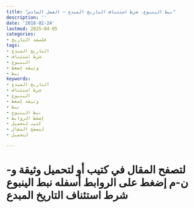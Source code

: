 ```yaml
---
title: "نبط الينبوع، شرط استئناف التاريخ المبدع – الفصل السادس"
description: ''
date: '2018-02-24'
lastmod: 2025-04-05
categories:
- فلسفة التاريخ
tags:
- التاريخ المبدع
- شرط استئناف
- الينبوع
- وثيقة إضغط
- نبط
keywords:
- التاريخ المبدع
- شرط استئناف
- الينبوع
- وثيقة إضغط
- نبط
- نبط الينبوع
- إضغط الروابط
- كتيب لتحميل
- لتصفح المقال
- لتحميل

---
```

# **لتصفح المقال في كتيب أو لتحميل وثيقة و-ن-م إضغط على الروابط أسفله** **نبط الينبوع شرط استئناف التاريخ المبدع**

###
